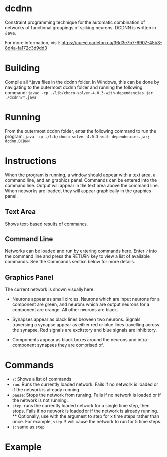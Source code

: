 # dcdnn
Constraint programming technique for the automatic combination of networks of functional groupings of spiking neurons. DCDNN is written in Java.

For more information, visit:
https://curve.carleton.ca/36d3e7b7-6907-45b3-8d4a-fa172c3d9dd3

# Building
Compile all *.java files in the dcdnn folder. In Windows, this can be done by navigating to the outermost dcdnn folder and running the following command:
`javac -cp ./lib/choco-solver-4.0.3-with-dependencies.jar ./dcdnn/*.java`

# Running
From the outermost dcdnn folder, enter the following command to run the program:
`java -cp ./lib/choco-solver-4.0.3-with-dependencies.jar; dcdnn.DCDNN`

# Instructions
When the program is running, a window should appear with a text area, a command line, and an graphics panel. Commands can be entered into the command line. Output will appear in the text area above the command line. When networks are loaded, they will appear graphically in the graphics panel.

## Text Area
Shows text-based results of commands.

## Command Line
Networks can be loaded and run by entering commands here. Enter `?` into the command line and press the RETURN key to view a list of available commands. See the Commands section below for more details.

## Graphics Panel
The current network is shown visually here.

* Neurons appear as small circles. Neurons which are input neurons for a component are green, and neurons which are output neurons for a component are orange. All other neurons are black.

* Synapses appear as black lines between two neurons. Signals traversing a synapse appear as either red or blue lines travelling across the synapse. Red signals are excitatory and blue signals are inhibitory.

* Components appear as black boxes around the neurons and intra-component synapses they are comprised of.

# Commands
* `?`: Shows a list of commands
* `run`: Runs the currently loaded network. Fails if no network is loaded or if the network is already running.
* `pause`: Stops the network from running. Fails if no network is loaded or if the network is not running.
* `step`: runs the currently loaded network for a single time step, then stops. Fails if no network is loaded or if the network is already running.
** Optionally, use with the <x> argument to step for x time steps rather than once. For example, `step 5` will cause the network to run for 5 time steps.
* `s`: same as `step`

# Example